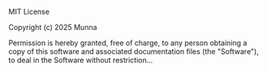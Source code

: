 MIT License

Copyright (c) 2025 Munna

Permission is hereby granted, free of charge, to any person obtaining a copy
of this software and associated documentation files (the "Software"), to deal
in the Software without restriction...